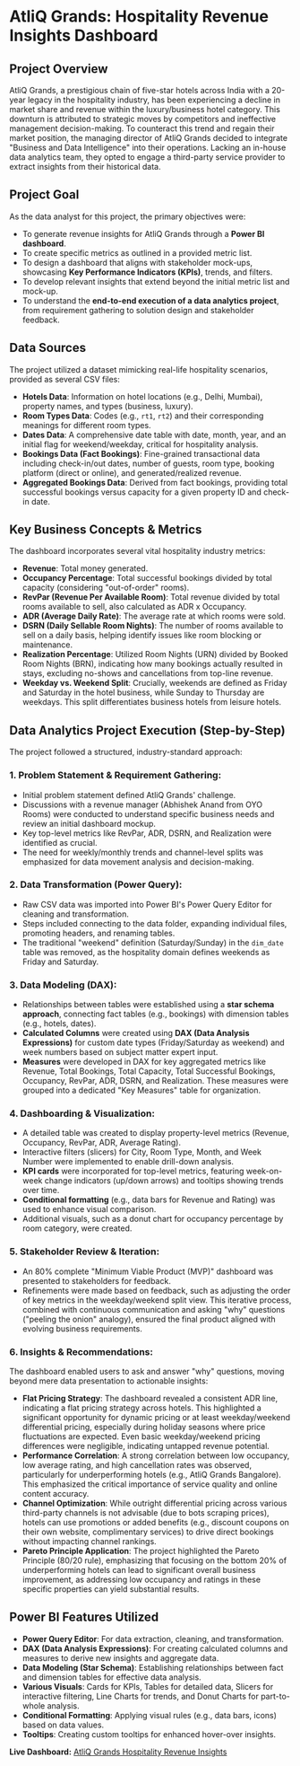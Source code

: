 # AtliQ Grands: Hospitality Revenue Insights Dashboard

## Project Overview

AtliQ Grands, a prestigious chain of five-star hotels across India with a 20-year legacy in the hospitality industry, has been experiencing a decline in market share and revenue within the luxury/business hotel category. This downturn is attributed to strategic moves by competitors and ineffective management decision-making. To counteract this trend and regain their market position, the managing director of AtliQ Grands decided to integrate "Business and Data Intelligence" into their operations. Lacking an in-house data analytics team, they opted to engage a third-party service provider to extract insights from their historical data.

## Project Goal

As the data analyst for this project, the primary objectives were:
* To generate revenue insights for AtliQ Grands through a **Power BI dashboard**.
* To create specific metrics as outlined in a provided metric list.
* To design a dashboard that aligns with stakeholder mock-ups, showcasing **Key Performance Indicators (KPIs)**, trends, and filters.
* To develop relevant insights that extend beyond the initial metric list and mock-up.
* To understand the **end-to-end execution of a data analytics project**, from requirement gathering to solution design and stakeholder feedback.

## Data Sources

The project utilized a dataset mimicking real-life hospitality scenarios, provided as several CSV files:
* **Hotels Data**: Information on hotel locations (e.g., Delhi, Mumbai), property names, and types (business, luxury).
* **Room Types Data**: Codes (e.g., `rt1`, `rt2`) and their corresponding meanings for different room types.
* **Dates Data**: A comprehensive date table with date, month, year, and an initial flag for weekend/weekday, critical for hospitality analysis.
* **Bookings Data (Fact Bookings)**: Fine-grained transactional data including check-in/out dates, number of guests, room type, booking platform (direct or online), and generated/realized revenue.
* **Aggregated Bookings Data**: Derived from fact bookings, providing total successful bookings versus capacity for a given property ID and check-in date.

## Key Business Concepts & Metrics

The dashboard incorporates several vital hospitality industry metrics:
* **Revenue**: Total money generated.
* **Occupancy Percentage**: Total successful bookings divided by total capacity (considering "out-of-order" rooms).
* **RevPar (Revenue Per Available Room)**: Total revenue divided by total rooms available to sell, also calculated as ADR x Occupancy.
* **ADR (Average Daily Rate)**: The average rate at which rooms were sold.
* **DSRN (Daily Sellable Room Nights)**: The number of rooms available to sell on a daily basis, helping identify issues like room blocking or maintenance.
* **Realization Percentage**: Utilized Room Nights (URN) divided by Booked Room Nights (BRN), indicating how many bookings actually resulted in stays, excluding no-shows and cancellations from top-line revenue.
* **Weekday vs. Weekend Split**: Crucially, weekends are defined as Friday and Saturday in the hotel business, while Sunday to Thursday are weekdays. This split differentiates business hotels from leisure hotels.

## Data Analytics Project Execution (Step-by-Step)

The project followed a structured, industry-standard approach:

### 1. Problem Statement & Requirement Gathering:
* Initial problem statement defined AtliQ Grands' challenge.
* Discussions with a revenue manager (Abhishek Anand from OYO Rooms) were conducted to understand specific business needs and review an initial dashboard mockup.
* Key top-level metrics like RevPar, ADR, DSRN, and Realization were identified as crucial.
* The need for weekly/monthly trends and channel-level splits was emphasized for data movement analysis and decision-making.

### 2. Data Transformation (Power Query):
* Raw CSV data was imported into Power BI's Power Query Editor for cleaning and transformation.
* Steps included connecting to the data folder, expanding individual files, promoting headers, and renaming tables.
* The traditional "weekend" definition (Saturday/Sunday) in the `dim_date` table was removed, as the hospitality domain defines weekends as Friday and Saturday.

### 3. Data Modeling (DAX):
* Relationships between tables were established using a **star schema approach**, connecting fact tables (e.g., bookings) with dimension tables (e.g., hotels, dates).
* **Calculated Columns** were created using **DAX (Data Analysis Expressions)** for custom date types (Friday/Saturday as weekend) and week numbers based on subject matter expert input.
* **Measures** were developed in DAX for key aggregated metrics like Revenue, Total Bookings, Total Capacity, Total Successful Bookings, Occupancy, RevPar, ADR, DSRN, and Realization. These measures were grouped into a dedicated "Key Measures" table for organization.

### 4. Dashboarding & Visualization:
* A detailed table was created to display property-level metrics (Revenue, Occupancy, RevPar, ADR, Average Rating).
* Interactive filters (slicers) for City, Room Type, Month, and Week Number were implemented to enable drill-down analysis.
* **KPI cards** were incorporated for top-level metrics, featuring week-on-week change indicators (up/down arrows) and tooltips showing trends over time.
* **Conditional formatting** (e.g., data bars for Revenue and Rating) was used to enhance visual comparison.
* Additional visuals, such as a donut chart for occupancy percentage by room category, were created.

### 5. Stakeholder Review & Iteration:
* An 80% complete "Minimum Viable Product (MVP)" dashboard was presented to stakeholders for feedback.
* Refinements were made based on feedback, such as adjusting the order of key metrics in the weekday/weekend split view. This iterative process, combined with continuous communication and asking "why" questions ("peeling the onion" analogy), ensured the final product aligned with evolving business requirements.

### 6. Insights & Recommendations:
The dashboard enabled users to ask and answer "why" questions, moving beyond mere data presentation to actionable insights:
* **Flat Pricing Strategy**: The dashboard revealed a consistent ADR line, indicating a flat pricing strategy across hotels. This highlighted a significant opportunity for dynamic pricing or at least weekday/weekend differential pricing, especially during holiday seasons where price fluctuations are expected. Even basic weekday/weekend pricing differences were negligible, indicating untapped revenue potential.
* **Performance Correlation**: A strong correlation between low occupancy, low average rating, and high cancellation rates was observed, particularly for underperforming hotels (e.g., AtliQ Grands Bangalore). This emphasized the critical importance of service quality and online content accuracy.
* **Channel Optimization**: While outright differential pricing across various third-party channels is not advisable (due to bots scraping prices), hotels can use promotions or added benefits (e.g., discount coupons on their own website, complimentary services) to drive direct bookings without impacting channel rankings.
* **Pareto Principle Application**: The project highlighted the Pareto Principle (80/20 rule), emphasizing that focusing on the bottom 20% of underperforming hotels can lead to significant overall business improvement, as addressing low occupancy and ratings in these specific properties can yield substantial results.

## Power BI Features Utilized

* **Power Query Editor**: For data extraction, cleaning, and transformation.
* **DAX (Data Analysis Expressions)**: For creating calculated columns and measures to derive new insights and aggregate data.
* **Data Modeling (Star Schema)**: Establishing relationships between fact and dimension tables for effective data analysis.
* **Various Visuals**: Cards for KPIs, Tables for detailed data, Slicers for interactive filtering, Line Charts for trends, and Donut Charts for part-to-whole analysis.
* **Conditional Formatting**: Applying visual rules (e.g., data bars, icons) based on data values.
* **Tooltips**: Creating custom tooltips for enhanced hover-over insights.

**Live Dashboard:** [AtliQ Grands Hospitality Revenue Insights](https://app.powerbi.com/view?r=eyJrIjoiNTRlODI3NGEtYTc3ZS00Nzk3LTgxNjMtNmYwODc1MjljNDRlIiwidCI6Ijg4M2M1ZDc1LWE0MWMtNDIwNy05ZDg0LTYzZDdlMDMxMmY1YyJ9)
